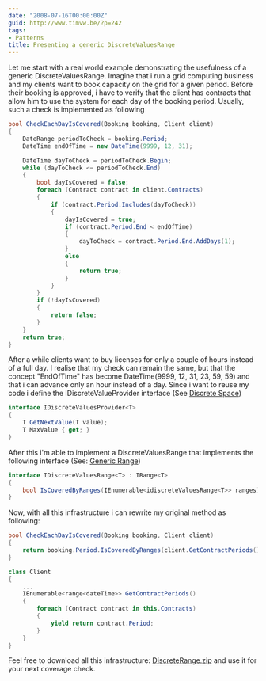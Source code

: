 ```yaml
---
date: "2008-07-16T00:00:00Z"
guid: http://www.timvw.be/?p=242
tags:
- Patterns
title: Presenting a generic DiscreteValuesRange
---
```

Let me start with a real world example demonstrating the usefulness of a generic DiscreteValuesRange. Imagine that i run a grid computing business and my clients want to book capacity on the grid for a given period. Before their booking is approved, i have to verify that the client has contracts that allow him to use the system for each day of the booking period. Usually, such a check is implemented as following

```csharp
bool CheckEachDayIsCovered(Booking booking, Client client)
{
	DateRange periodToCheck = booking.Period;
	DateTime endOfTime = new DateTime(9999, 12, 31);

	DateTime dayToCheck = periodToCheck.Begin;
	while (dayToCheck <= periodToCheck.End) 
	{ 
		bool dayIsCovered = false; 
		foreach (Contract contract in client.Contracts) 
		{ 
			if (contract.Period.Includes(dayToCheck)) 
			{ 
				dayIsCovered = true; 
				if (contract.Period.End < endOfTime) 
				{ 
					dayToCheck = contract.Period.End.AddDays(1); 
				} 
				else 
				{ 
					return true; 
				} 
			} 
		} 
		if (!dayIsCovered) 
		{ 
			return false; 
		} 
	} 
	return true; 
}
``` 

After a while clients want to buy licenses for only a couple of hours instead of a full day. I realise that my check can remain the same, but that the concept "EndOfTime" has become DateTime(9999, 12, 31, 23, 59, 59) and that i can advance only an hour instead of a day. Since i want to reuse my code i define the IDiscreteValueProvider<T> interface (See [Discrete Space](http://en.wikipedia.org/wiki/Discrete_space))

```csharp
interface IDiscreteValuesProvider<T>
{
	T GetNextValue(T value);
	T MaxValue { get; }
}
```

After this i'm able to implement a DiscreteValuesRange<T> that implements the following interface (See: [Generic Range](http://www.timvw.be/presenting-a-generic-range/))

```csharp
interface IDiscreteValuesRange<T> : IRange<T>
{
	bool IsCoveredByRanges(IEnumerable<idiscreteValuesRange<T>> ranges);
}
```

Now, with all this infrastructure i can rewrite my original method as following:

```csharp
bool CheckEachDayIsCovered(Booking booking, Client client)
{
	return booking.Period.IsCoveredByRanges(client.GetContractPeriods());
}

class Client
{
	...
	IEnumerable<range<dateTime>> GetContractPeriods()
	{
		foreach (Contract contract in this.Contracts)
		{
			yield return contract.Period;
		}
	}
}
```

Feel free to download all this infrastructure: [DiscreteRange.zip](http://www.timvw.be/wp-content/code/csharp/DiscreteRange.zip) and use it for your next coverage check.
